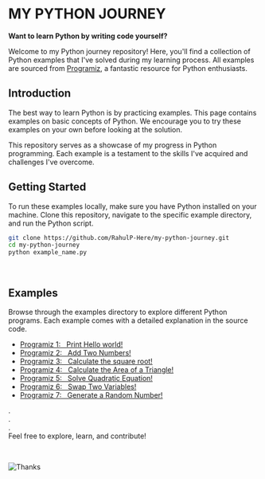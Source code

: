 # MY PYTHON JOURNEY

__Want to learn Python by writing code yourself?__

Welcome to my Python journey repository! Here, you'll find a collection of Python examples that I've solved during my learning process. All examples are sourced from [Programiz](https://www.programiz.com/python-programming/examples), a fantastic resource for Python enthusiasts.


## Introduction
The best way to learn Python is by practicing examples. This page contains examples on basic concepts of Python. We encourage you to try these examples on your own before looking at the solution.

This repository serves as a showcase of my progress in Python programming. Each example is a testament to the skills I've acquired and challenges I've overcome.

## Getting Started
To run these examples locally, make sure you have Python installed on your machine. Clone this repository, navigate to the specific example directory, and run the Python script.

```bash
git clone https://github.com/RahulP-Here/my-python-journey.git
cd my-python-journey
python example_name.py
```

<br>

## Examples
Browse through the examples directory to explore different Python programs. Each example comes with a detailed explanation in the source code.

- [Programiz 1: &nbsp; Print Hello world!](./programiz_1.py)
- [Programiz 2: &nbsp; Add Two Numbers!](./programiz_2.py)
- [Programiz 3: &nbsp; Calculate the square root!](./programiz_3.py)
- [Programiz 4: &nbsp; Calculate the Area of a Triangle!](./programiz_4.py)
- [Programiz 5: &nbsp; Solve Quadratic Equation!](./programiz_5.py)
- [Programiz 6: &nbsp; Swap Two Variables!](./programiz_6.py)
- [Programiz 7: &nbsp; Generate a Random Number!](./programiz_7.py)


.  
.  
.  
Feel free to explore, learn, and contribute!

<br>

![Thanks](https://img.shields.io/badge/Thank%20%20You-8A2BE2)
